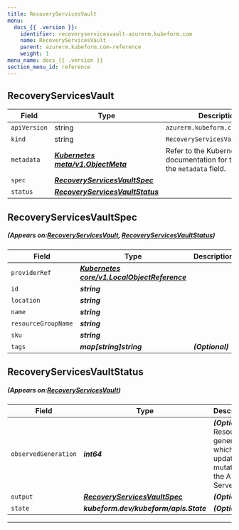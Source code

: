 ```yaml
---
title: RecoveryServicesVault
menu:
  docs_{{ .version }}:
    identifier: recoveryservicesvault-azurerm.kubeform.com
    name: RecoveryServicesVault
    parent: azurerm.kubeform.com-reference
    weight: 1
menu_name: docs_{{ .version }}
section_menu_id: reference
---
```


## RecoveryServicesVault
| Field | Type | Description |
| ------ | ----- | ----------- |
| `apiVersion` | string | `azurerm.kubeform.com/v1alpha1` |
|    `kind` | string | `RecoveryServicesVault` |
| `metadata` | ***[Kubernetes meta/v1.ObjectMeta](https://kubernetes.io/docs/reference/generated/kubernetes-api/v1.13/#objectmeta-v1-meta)***|Refer to the Kubernetes API documentation for the fields of the `metadata` field.|
| `spec` | ***[RecoveryServicesVaultSpec](#RecoveryServicesVaultSpec)***||
| `status` | ***[RecoveryServicesVaultStatus](#RecoveryServicesVaultStatus)***||
## RecoveryServicesVaultSpec
##### (Appears on:[RecoveryServicesVault](#RecoveryServicesVault), [RecoveryServicesVaultStatus](#RecoveryServicesVaultStatus))
| Field | Type | Description |
| ------ | ----- | ----------- |
| `providerRef` | ***[Kubernetes core/v1.LocalObjectReference](https://kubernetes.io/docs/reference/generated/kubernetes-api/v1.13/#localobjectreference-v1-core)***||
| `id` | ***string***||
| `location` | ***string***||
| `name` | ***string***||
| `resourceGroupName` | ***string***||
| `sku` | ***string***||
| `tags` | ***map[string]string***| ***(Optional)*** |
## RecoveryServicesVaultStatus
##### (Appears on:[RecoveryServicesVault](#RecoveryServicesVault))
| Field | Type | Description |
| ------ | ----- | ----------- |
| `observedGeneration` | ***int64***| ***(Optional)*** Resource generation, which is updated on mutation by the API Server.|
| `output` | ***[RecoveryServicesVaultSpec](#RecoveryServicesVaultSpec)***| ***(Optional)*** |
| `state` | ***kubeform.dev/kubeform/apis.State***| ***(Optional)*** |
---
